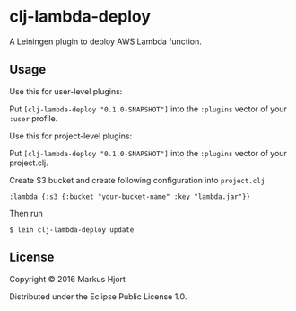 # clj-lambda-deploy

A Leiningen plugin to deploy AWS Lambda function.

## Usage

Use this for user-level plugins:

Put `[clj-lambda-deploy "0.1.0-SNAPSHOT"]` into the `:plugins` vector of your `:user`
profile.

Use this for project-level plugins:

Put `[clj-lambda-deploy "0.1.0-SNAPSHOT"]` into the `:plugins` vector of your project.clj.

Create S3 bucket and create following configuration into `project.clj`

    :lambda {:s3 {:bucket "your-bucket-name" :key "lambda.jar"}}

Then run

    $ lein clj-lambda-deploy update

## License

Copyright © 2016 Markus Hjort

Distributed under the Eclipse Public License 1.0.
